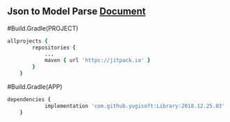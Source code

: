 ## Json to Model Parse [Document](https://github.com/yugisoft/Library/blob/master/Parse_JsonToModel.md)

#Build.Gradle(PROJECT)
```ruby
allprojects {
		repositories {
			...
			maven { url 'https://jitpack.io' }
		}
	}
```
#Build.Gradle(APP)
```ruby
dependencies {
	        implementation 'com.github.yugisoft:Library:2018.12.25.03'
	}
```

